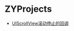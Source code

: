 # ZYProjects


* [UIScrollView滚动停止的回调](https://github.com/wustzhy/ZYProjects/tree/master/ScrollDidEndHook)


